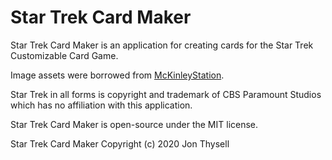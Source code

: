 # Star Trek Card Maker #

Star Trek Card Maker is an application for creating cards for the Star Trek Customizable Card Game.

Image assets were borrowed from [McKinleyStation](https://github.com/makeitTim/McKinleyStation).

Star Trek in all forms is copyright and trademark of CBS Paramount Studios which has no affiliation with this application.

Star Trek Card Maker is open-source under the MIT license.

Star Trek Card Maker Copyright (c) 2020 Jon Thysell
